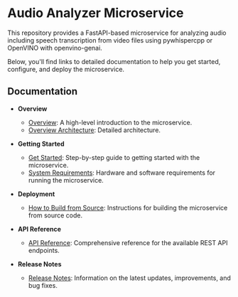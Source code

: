 # Audio Analyzer Microservice

This repository provides a FastAPI-based microservice for analyzing audio including speech transcription from video files using pywhispercpp or OpenVINO with openvino-genai.

Below, you'll find links to detailed documentation to help you get started, configure, and deploy the microservice.

## Documentation

- **Overview**
  - [Overview](docs/user-guide/Overview.md): A high-level introduction to the microservice.
  - [Overview Architecture](docs/user-guide/overview-architecture.md): Detailed architecture.

- **Getting Started**
  - [Get Started](docs/user-guide/get-started.md): Step-by-step guide to getting started with the microservice.
  - [System Requirements](docs/user-guide/system-requirements.md): Hardware and software requirements for running the microservice.

- **Deployment**
  - [How to Build from Source](docs/user-guide/how-to-build-from-source.md): Instructions for building the microservice from source code.

- **API Reference**
  - [API Reference](docs/user-guide/api-reference.md): Comprehensive reference for the available REST API endpoints.

- **Release Notes**
  - [Release Notes](docs/user-guide/release-notes.md): Information on the latest updates, improvements, and bug fixes.


